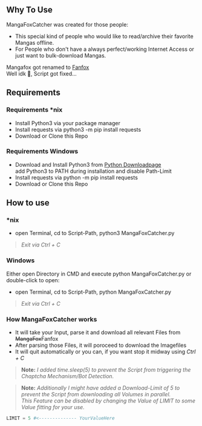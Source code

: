 ## Why To Use

MangaFoxCatcher was created for those people:
* This special kind of people who would like to read/archive their favorite Mangas offline.
* For People who don't have a always perfect/working Internet Access or just want to bulk-download Mangas.

Mangafox got renamed to [Fanfox](http://fanfox.net)  
Well idk :shrug:, Script got fixed...  

## Requirements

### Requirements \*nix

* Install Python3 via your package manager
* Install requests via python3 -m pip install requests
* Download or Clone this Repo

### Requirements Windows

* Download and Install Python3 from [Python Downloadpage](https://www.python.org/downloads/release/python-360/)  
add Python3 to PATH during installation and disable Path-Limit
* Install requests via python -m pip install requests
* Download or Clone this Repo

## How to use

### \*nix
* open Terminal, cd to Script-Path, python3 MangaFoxCatcher.py

>*Exit via Ctrl + C*

### Windows
Either open Directory in CMD and execute python MangaFoxCatcher.py or double-click to open:
* open Terminal, cd to Script-Path, python MangaFoxCatcher.py

>*Exit via Ctrl + C*

### How MangaFoxCatcher works

* It will take your Input, parse it and download all relevant Files from ~~MangaFox~~Fanfox
* After parsing those Files, it will poroceed to download the Imagefiles
* It will quit automatically or you can, if you want stop it midway using *Ctrl + C*

>**Note:** *I added time.sleep(5) to prevent the Script from triggering the Chaptcha Mechanism/Bot Detection.*  

>**Note:** *Additionally I might have added a Download-Limit of 5 to prevent the Script from downloading all Volumes in parallel.  
This Feature can be disabled by changing the Value of LIMIT to some Value fitting for your use.*

```python
LIMIT = 5 #<-------------- YourValueHere
```
